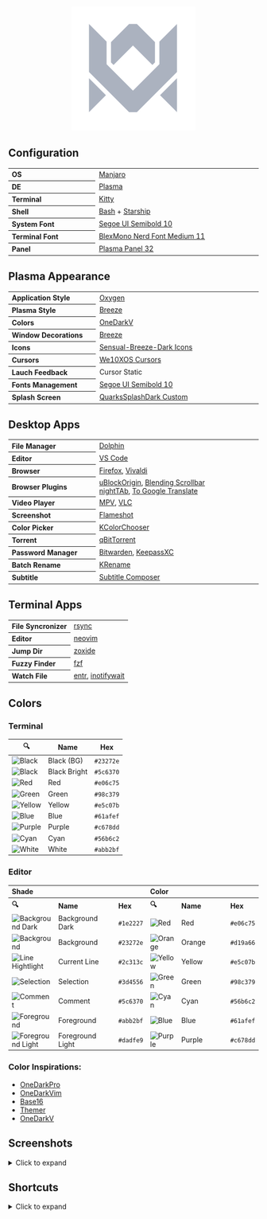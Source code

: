 <p align="center">
  <img width="250" src="assets/logos/vitormelo.png" alt="Vitor Melo logo">
</p>

## Configuration

<table>
  <tr>
    <th align="left" width="180">OS</th>
    <td width="360"><a href="https://manjaro.org/downloads/official/kde">Manjaro</a></td>
  </tr>
  <tr>
    <th align="left">DE</th>
    <td><a href="https://kde.org/pt-br/plasma-desktop">Plasma</a></td>
  </tr>
  <tr>
    <th align="left">Terminal</th>
    <td><a href="https://sw.kovidgoyal.net/kitty">Kitty</a></td>
  </tr>
  <tr>
    <th align="left">Shell</th>
    <td><a href="https://www.gnu.org/savannah-checkouts/gnu/bash/manual/bash.html">Bash</a> + <a href="https://starship.rs">Starship</a></td>
  </tr>
  <tr>
    <th align="left">System Font</th>
    <td><a href="https://docs.microsoft.com/pt-br/typography/font-list/segoe-ui">Segoe UI Semibold 10</a></td>
  </tr>
  <tr>
    <th align="left">Terminal Font</th>
    <td><a href="https://github.com/IBM/plex">BlexMono Nerd Font Medium 11</a></td>
  </tr>
  <tr>
    <th align="left">Panel</th>
    <td><a href="https://userbase.kde.org/Plasma/Panels">Plasma Panel 32</a></td>
  </tr>
</table>

## Plasma Appearance

<table>
  <tr>
    <th align="left" width="180">Application Style</th>
    <td width="360"><a href="https://store.kde.org/p/1162362">Oxygen</a></td>
  </tr>
  <tr>
    <th align="left">Plasma Style</th>
    <td><a href="https://archlinux.org/packages/extra/x86_64/breeze">Breeze</a></td>
  </tr>
  <tr>
    <th align="left">Colors</th>
    <td><a href="config/kde/kde.colors">OneDarkV</a></td>
  </tr>
  <tr>
    <th align="left">Window Decorations</th>
    <td><a href="https://archlinux.org/packages/extra/x86_64/breeze">Breeze</a></td>
  </tr>
  <tr>
    <th align="left">Icons</th>
    <td><a href="https://store.kde.org/p/1373825">Sensual-Breeze-Dark Icons</a></td>
  </tr>
  <tr>
    <th align="left">Cursors</th>
    <td><a href="https://store.kde.org/p/1381208">We10XOS Cursors</a></td>
  </tr>
  <tr>
    <th align="left">Lauch Feedback</th>
    <td>Cursor Static</td>
  </tr>
  <tr>
    <th align="left">Fonts Management</th>
    <td><a href="https://docs.microsoft.com/pt-br/typography/font-list/segoe-ui">Segoe UI Semibold 10</a></td>
  </tr>
  <tr>
    <th align="left">Splash Screen</th>
    <td><a href="config/kde/splash-screen/onedarkv">QuarksSplashDark Custom</a></td>
  </tr>
</table>

## Desktop Apps

<table>
  <tr>
    <th align="left" width="180">File Manager</th>
    <td width="360"><a href="https://apps.kde.org/dolphin">Dolphin</a></td>
  </tr>
  <tr>
    <th align="left">Editor</th>
    <td><a href="https://code.visualstudio.com">VS Code</a></td>
  </tr>
  <tr>
    <th align="left">Browser</th>
    <td>
      <a href="https://www.mozilla.org">Firefox</a>, <a href="https://vivaldi.com/pt-br">Vivaldi</a>
    </td>
  </tr>
  <tr>
    <th align="left">Browser Plugins</th>
    <td>
      <a href="https://chrome.google.com/webstore/detail/ublock-origin/cjpalhdlnbpafiamejdnhcphjbkeiagm">uBlockOrigin</a>,
      <a href="https://chrome.google.com/webstore/detail/blending-scrollbar/ajjnokaolfbjimgelmdmdlijoclmjnag">Blending Scrollbar</a><br>
      <a href="https://github.com/zombieFox/nightTab">nightTAb</a>,
      <a href="https://github.com/itsecurityco/to-google-translate">To Google Translate</a>
    </td>
  </tr>
  <tr>
    <th align="left">Video Player</th>
    <td><a href="https://mpv.io/">MPV</a>, <a href="https://www.videolan.org/vlc">VLC</a></td>
  </tr>
  <tr>
    <th align="left">Screenshot</th>
    <td><a href="https://flameshot.org">Flameshot</a></td>
  </tr>
  <tr>
    <th align="left">Color Picker</th>
    <td><a href="https://apps.kde.org/kcolorchooser">KColorChooser</a></td>
  </tr>
  <tr>
    <th align="left">Torrent</th>
    <td><a href="https://www.qbittorrent.org">qBitTorrent</a></td>
  </tr>
  <tr>
    <th align="left">Password Manager</th>
    <td><a href="https://bitwarden.com">Bitwarden</a>, <a href="https://keepassxc.org">KeepassXC</a></td>
  </tr>
  <tr>
    <th align="left">Batch Rename</th>
    <td><a href="https://apps.kde.org/krename">KRename</a></td>
  </tr>
  <tr>
    <th align="left">Subtitle</th>
    <td><a href="https://subtitlecomposer.kde.org">Subtitle Composer</a></td>
  </tr>
</table>

## Terminal Apps

<table>
  <tr>
    <th align="left">File Syncronizer</th>
    <td><a href="https://github.com/WayneD/rsync">rsync</a></dd>
  </tr>
  <tr>
    <th align="left">Editor</th>
    <td><a href="https://neovim.io">neovim</a></td>
  </tr>
  <tr>
    <th align="left">Jump Dir</th>
    <td><a href="https://github.com/ajeetdsouza/zoxide">zoxide</a></dd>
  </tr>
  <tr>
    <th align="left">Fuzzy Finder</th>
    <td><a href="https://github.com/junegunn/fzf">fzf</a></dd>
  </tr>
  <tr>
    <th align="left">Watch File</th>
    <td><a href="https://github.com/eradman/entr">entr</a>, <a href="https://linux.die.net/man/1/inotifywait">inotifywait</a></dd>
  </tr>
</table>

## Colors

### Terminal

<table>
  <thead>
    <tr>
      <th>🔍</th>
      <th>Name</th>
      <th>Hex</th>
    </tr>
  </thead>
  <tbody>
    <tr>
      <td><img src="https://fakeimg.pl/32x32/23272e/?text=+" alt="Black"></td>
      <td>Black (BG)</td>
      <td><code>#23272e</code></td>
    </tr>
    <tr>
      <td><img src="https://fakeimg.pl/32x32/5c6370/?text=+" alt="Black"></td>
      <td>Black Bright</td>
      <td><code>#5c6370</code></td>
    </tr>
    <tr>
      <td><img src="https://fakeimg.pl/32x32/e06c75/?text=+" alt="Red"></td>
      <td>Red</td>
      <td><code>#e06c75</code></td>
    </tr>
    <tr>
      <td><img src="https://fakeimg.pl/32x32/98c379/?text=+" alt="Green"></td>
      <td>Green</td>
      <td><code>#98c379</code></td>
    </tr>
    <tr>
      <td><img src="https://fakeimg.pl/32x32/e5c07b/?text=+" alt="Yellow"></td>
      <td>Yellow</td>
      <td><code>#e5c07b</code></td>
    </tr>
    <tr>
      <td><img src="https://fakeimg.pl/32x32/61afef/?text=+" alt="Blue"></td>
      <td>Blue</td>
      <td><code>#61afef</code></td>
    </tr>
    <tr>
      <td><img src="https://fakeimg.pl/32x32/c678dd/?text=+" alt="Purple"></td>
      <td>Purple</td>
      <td><code>#c678dd</code></td>
    </tr>
    <tr>
      <td><img src="https://fakeimg.pl/32x32/56b6c2/?text=+" alt="Cyan"></td>
      <td>Cyan</td>
      <td><code>#56b6c2</code></td>
    </tr>
    <tr>
      <td><img src="https://fakeimg.pl/32x32/5c6370/?text=+" alt="White"></td>
      <td>White</td>
      <td><code>#abb2bf</code></td>
    </tr>
  <tbody>
</table>

### Editor

<table>
  <tr>
    <th align="left" colspan="3">Shade</th>
    <th align="left" colspan="3">Color</th>
  </tr>
  <tr>
    <th align="left">🔍</th>
    <th align="left" width="180">Name</th>
    <th align="left">Hex</th>
    <th align="left">🔍</th>
    <th align="left" width="180">Name</th>
    <th align="left">Hex</th>
  </tr>
  <tr>
    <td><img src="https://fakeimg.pl/32x32/1e2227/?text=+" alt="Background Dark"></td>
    <td>Background Dark</td>
    <td><code>#1e2227</code></td>
    <td><img src="https://fakeimg.pl/32x32/e06c75/?text=+" alt="Red"></td>
    <td>Red</td>
    <td><code>#e06c75</code></td>
  </tr>
  <tr>
    <td><img src="https://fakeimg.pl/32x32/23272e/?text=+" alt="Background"></td>
    <td>Background</td>
    <td><code>#23272e</code></td>
    <td><img src="https://fakeimg.pl/32x32/d19a66/?text=+" alt="Orange"></td>
    <td>Orange</td>
    <td><code>#d19a66</code></td>
  </tr>
  <tr>
    <td><img src="https://fakeimg.pl/32x32/2c313c/?text=+" alt="Line Hightlight"></td>
    <td>Current Line</td>
    <td><code>#2c313c</code></td>
    <td><img src="https://fakeimg.pl/32x32/e5c07b/?text=+" alt="Yellow"></td>
    <td>Yellow</td>
    <td><code>#e5c07b</code></td>
  </tr>
  <tr>
    <td><img src="https://fakeimg.pl/32x32/3d4556/?text=+" alt="Selection"></td>
    <td>Selection</td>
    <td><code>#3d4556</code></td>
    <td><img src="https://fakeimg.pl/32x32/98c379/?text=+" alt="Green"></td>
    <td>Green</td>
    <td><code>#98c379</code></td>
  </tr>
  <tr>
    <td><img src="https://fakeimg.pl/32x32/5c6370/?text=+" alt="Comment"></td>
    <td>Comment</td>
    <td><code>#5c6370</code></td>
    <td><img src="https://fakeimg.pl/32x32/56b6c2/?text=+" alt="Cyan"></td>
    <td>Cyan</td>
    <td><code>#56b6c2</code></td>
  </tr>
  <tr>
    <td><img src="https://fakeimg.pl/32x32/abb2bf/?text=+" alt="Foreground"></td>
    <td>Foreground</td>
    <td><code>#abb2bf</code></td>
    <td><img src="https://fakeimg.pl/32x32/61afef/?text=+" alt="Blue"></td>
    <td>Blue</td>
    <td><code>#61afef</code></td>
  </tr>
  <tr>
    <td><img src="https://fakeimg.pl/32x32/dadfe9/?text=+" alt="Foreground Light"></td>
    <td>Foreground Light</td>
    <td><code>#dadfe9</code></td>
    <td><img src="https://fakeimg.pl/32x32/c678dd/?text=+" alt="Purple"></td>
    <td>Purple</td>
    <td><code>#c678dd</code></td>
  </tr>
</table>

### Color Inspirations:

- [OneDarkPro](https://github.com/Binaryify/OneDark-Pro)
- [OneDarkVim](https://github.com/joshdick/onedark.vim)
- [Base16](https://github.com/LalitMaganti/base16-onedark-scheme)
- [Themer](https://themer.dev/?colors.dark.accent0=%23e06c75&colors.dark.accent1=%23d19a66&colors.dark.accent2=%23e5c07b&colors.dark.accent3=%2398c379&colors.dark.accent4=%2356b6c2&colors.dark.accent5=%2361afef&colors.dark.accent6=%23c678dd&colors.dark.accent7=%23be5046&colors.dark.shade0=%23282c34&colors.dark.shade1=%23393e48&colors.dark.shade2=%234b515c&colors.dark.shade3=%235c6370&colors.dark.shade4=%23636d83&colors.dark.shade5=%23828997&colors.dark.shade6=%23979eab&colors.dark.shade7=%23abb2bf&colors.light.accent0=%23e45649&colors.light.accent1=%23986801&colors.light.accent2=%23c18401&colors.light.accent3=%2350a14f&colors.light.accent4=%230184bc&colors.light.accent5=%234078f2&colors.light.accent6=%23a626a4&colors.light.accent7=%23ca1243&colors.light.shade0=%23fafafa&colors.light.shade1=%23CDCED1&colors.light.shade2=%23a0a1a7&colors.light.shade3=%239d9d9f&colors.light.shade4=%2383858B&colors.light.shade5=%23696c77&colors.light.shade6=%2351535D&colors.light.shade7=%23383a42&activeColorSet=dark&calculateIntermediaryShades.dark=false&calculateIntermediaryShades.light=false)
- [OneDarkV](https://themer.dev/?colors.dark.accent0=%23e06c75&colors.dark.accent1=%23d19a66&colors.dark.accent2=%23e5c07b&colors.dark.accent3=%2398c379&colors.dark.accent4=%2356b6c2&colors.dark.accent5=%2361afef&colors.dark.accent6=%23c678dd&colors.dark.accent7=%23be5046&colors.dark.shade0=%23282c34&colors.dark.shade1=%231e2227&colors.dark.shade2=%233d4556&colors.dark.shade3=%235c6370&colors.dark.shade4=%232c313c&colors.dark.shade5=%23828997&colors.dark.shade6=%23979eab&colors.dark.shade7=%23abb2bf&colors.light.accent0=%23e45649&colors.light.accent1=%23986801&colors.light.accent2=%23c18401&colors.light.accent3=%2350a14f&colors.light.accent4=%230184bc&colors.light.accent5=%234078f2&colors.light.accent6=%23a626a4&colors.light.accent7=%23ca1243&colors.light.shade0=%23fafafa&colors.light.shade1=%23CDCED1&colors.light.shade2=%23a0a1a7&colors.light.shade3=%239d9d9f&colors.light.shade4=%2383858B&colors.light.shade5=%23696c77&colors.light.shade6=%2351535D&colors.light.shade7=%23383a42&activeColorSet=dark&calculateIntermediaryShades.dark=false&calculateIntermediaryShades.light=false)

## Screenshots

<details>
  <summary>Click to expand</summary>
  <img src="assets/screenshots/desktop.png" alt="Dolphin">
</details>


## Shortcuts

<details>
  <summary>Click to expand</summary>
  <h3>System</h3>
  <table>
    <tr>
      <th>Shortcut</th>
      <th>Action</th>
    </tr>
    <tr>
      <td><kbd>Super</kbd> + {<kbd>h</kbd>,<kbd>j</kbd>,<kbd>k</kbd>,<kbd>l</kbd>}, {<kbd>⯇</kbd>,<kbd>⯆</kbd>,<kbd>⯅</kbd>,<kbd>⯈</kbd>}</td>
      <td>Focus window {left,down,up,right} direction</td>
    </tr>
    <tr>
      <td><kbd>Super</kbd> + <kbd>Shift</kbd> + {<kbd>h</kbd>,<kbd>j</kbd>,<kbd>k</kbd>,<kbd>l</kbd>}, {<kbd>⯇</kbd>,<kbd>⯆</kbd>,<kbd>⯅</kbd>,<kbd>⯈</kbd>}</td>
      <td>Move window to {left,down,up,right} direction</td>
    </tr>
    <tr>
      <td><kbd>Super</kbd> + <kbd>Ctrl</kbd> + {<kbd>h</kbd>,<kbd>l</kbd>}, {<kbd>⯇</kbd>,<kbd>⯈</kbd>}, {<kbd>PgDn</kbd>,<kbd>PgUp</kbd>}</td>
      <td>Go to {next,prev} workspace</td>
    </tr>
    <tr>
      <td><kbd>Super</kbd> + {<kbd>1</kbd>..<kbd>9</kbd>}</td>
      <td>Go to workspace number {1..9}</td>
    </tr>
    <tr>
      <td><kbd>Super</kbd> + <kbd>Ctrl</kbd> + <kbd>Shift</kbd> +{<kbd>h</kbd>,<kbd>l</kbd>},{<kbd>⯇</kbd>,<kbd>⯈</kbd>},{<kbd>PgDn</kbd>,<kbd>PgUp</kbd>}</td>
      <td>Move window to {next,prev} workspace</td>
    </tr>
    <tr>
      <td><kbd>Super</kbd> + <kbd>Shift</kbd> + {<kbd>1</kbd>..<kbd>9</kbd>}</td>
      <td>Move window to workspace number {1..9}</td>
    </tr>
    <tr>
      <td><kbd>Super</kbd> + <kbd>Alt</kbd> + {<kbd>h</kbd>,<kbd>j</kbd>,<kbd>k</kbd>,<kbd>l</kbd>}, {<kbd>⯇</kbd>,<kbd>⯆</kbd>,<kbd>⯅</kbd>,<kbd>⯈</kbd>}</td>
      <td>Resize window in {left,down,up,right} direction</td>
    </tr>
    <tr>
      <td><kbd>Super</kbd> + <kbd>c</kbd></td>
      <td>Close window</td>
    </tr>
    <tr>
      <td><kbd>Super</kbd> + <kbd>d</kbd></td>
      <td>Hide all window</td>
    </tr>
    <tr>
      <td><kbd>Super</kbd> + <kbd>f</kbd></td>
      <td>Fullscreen</td>
    </tr>
    <tr>
      <td><kbd>Super</kbd> + <kbd>Shift</kbd> + <kbd>,</kbd></td>
      <td>Reload window manager</td>
    </tr>
    <tr>
      <td><kbd>Super</kbd> + <kbd>Shift</kbd> + <kbd>.</kbd></td>
      <td>Reload shortcuts</td>
    </tr>
    <tr>
      <td><kbd>Super</kbd> + <kbd>Shift</kbd> + <kbd>q</kbd></td>
      <td>Quit window manager</td>
    </tr>
    <tr>
      <td><kbd>Alt</kbd> + <kbd>Tab</kbd></td>
      <td>Circle all windows</td>
    </tr>
    <tr>
      <td><kbd>Alt</kbd> + <kbd>Shift</kbd> + <kbd>Tab</kbd></td>
      <td>Circle all windows in reverse</td>
    </tr>
    <tr>
      <td><kbd>Super</kbd> + <kbd>Left Click</kbd> (Hold)</td>
      <td>Move window</td>
    </tr>
    <tr>
      <td><kbd>Super</kbd> + <kbd>Right Click</kbd> (Hold)</td>
      <td>Resize window</td>
    </tr>
  </table>

  <h3>Apps</h3>
  <table>
    <tr>
      <th>Shortcut</th>
      <th>Action</th>
    </tr>
    <tr>
      <td><kbd>Super</kbd> + <kbd>Space</kbd></td>
      <td>Launcher</td>
    </tr>
    <tr>
      <td><kbd>Super</kbd> + <kbd>Enter</kbd></td>
      <td>Terminal</td>
    </tr>
    <tr>
      <td><kbd>Super</kbd> + <kbd>,</kbd></td>
      <td>System</td>
    </tr>
    <tr>
      <td><kbd>Super</kbd> + <kbd>.</kbd></td>
      <td>Shortcuts</td>
    </tr>
    <tr>
      <td><kbd>Super</kbd> + <kbd>a</kbd></td>
      <td>Package</td>
    </tr>
    <tr>
      <td><kbd>Super</kbd> + <kbd>b</kbd></td>
      <td>Browser</td>
    </tr>
    <tr>
      <td><kbd>Super</kbd> + <kbd>e</kbd></td>
      <td>File</td>
    </tr>
    <tr>
      <td><kbd>Super</kbd> + <kbd>g</kbd></td>
      <td>Games</td>
    </tr>
    <tr>
      <td><kbd>Super</kbd> + <kbd>p</kbd></td>
      <td>Picker</td>
    </tr>
    <tr>
      <td><kbd>Super</kbd> + <kbd>Alt</kbd> + <kbd>p</kbd></td>
      <td>Password</td>
    </tr>
    <tr>
      <td><kbd>Super</kbd> + <kbd>r</kbd></td>
      <td>Run</td>
    </tr>
    <tr>
      <td><kbd>Super</kbd> + <kbd>s</kbd></td>
      <td>Screenshot</td>
    </tr>
    <tr>
      <td><kbd>Super</kbd> + <kbd>t</kbd></td>
      <td>Torrent</td>
    </tr>
    <tr>
      <td><kbd>Super</kbd> + <kbd>u</kbd></td>
      <td>UI</td>
    </tr>
    <tr>
      <td><kbd>Super</kbd> + <kbd>v</kbd></td>
      <td>VSCode</td>
    </tr>
  </table>

  <h3>Browser</h3>
  <table>
    <tr>
      <th>Shortcut</th>
      <th>Action</th>
    </tr>
    <tr>
      <td><kbd>F3</kbd></td>
      <td>Find next</td>
    </tr>
    <tr>
      <td><kbd>Shift</kbd> + <kbd>F3</kbd></td>
      <td>Find prev</td>
    </tr>
    <tr>
      <td><kbd>F5</kbd></td>
      <td>Reload</td>
    </tr>
    <tr>
      <td><kbd>F6</kbd></td>
      <td>Go to adressbar</td>
    </tr>
    <tr>
      <td><kbd>F12</kbd></td>
      <td>Devtoos</td>
    </tr>
    <tr>
      <td><kbd>F11</kbd></td>
      <td>Fullscreen</td>
    </tr>
    <tr>
      <td><kbd>Ctrl</kbd> + <kbd>b</kbd></td>
      <td>Toogle bookmarks sidebar</td>
    </tr>
    <tr>
      <td><kbd>Ctrl</kbd> + <kbd>Shift</kbd> + <kbd>b</kbd></td>
      <td>Toogle bookmarks tollbar</td>
    </tr>
    <tr>
      <td><kbd>Ctrl</kbd> + <kbd>d</kbd></td>
      <td>Add to bookmarks</td>
    </tr>
    <tr>
      <td><kbd>Ctrl</kbd> + <kbd>f</kbd></td>
      <td>Find</td>
    </tr>
    <tr>
      <td><kbd>Ctrl</kbd> + <kbd>h</kbd></td>
      <td>Toogle history sidebar</td>
    </tr>
    <tr>
      <td><kbd>Ctrl</kbd> + <kbd>Shift</kbd> + <kbd>h</kbd></td>
      <td>Open history page</td>
    </tr>
    <tr>
      <td><kbd>Ctrl</kbd> + <kbd>l</kbd></td>
      <td>Select adress bar</td>
    </tr>
    <tr>
      <td><kbd>Ctrl</kbd> + <kbd>n</kbd></td>
      <td>New window</td>
    </tr>
    <tr>
      <td><kbd>Ctrl</kbd> + <kbd>Ctrl</kbd> + <kbd>n</kbd></td>
      <td>New window in private</td>
    </tr>
    <tr>
      <td><kbd>Ctrl</kbd> + <kbd>Ctrl</kbd> + <kbd>o</kbd></td>
      <td>Open bookmarks page</td>
    </tr>
    <tr>
      <td><kbd>Ctrl</kbd> + <kbd>t</kbd></td>
      <td>New tab</td>
    </tr>
    <tr>
      <td><kbd>Ctrl</kbd> + <kbd>Shift</kbd> + <kbd>t</kbd></td>
      <td>Reopen last tab</td>
    </tr>
    <tr>
      <td><kbd>Ctrl</kbd> + <kbd>w</kbd></td>
      <td>Close tab</td>
    </tr>
    <tr>
      <td><kbd>Ctrl</kbd> + <kbd>Shift</kbd> + <kbd>w</kbd></td>
      <td>Close current window</td>
    </tr>
    <tr>
      <td><kbd>Ctrl</kbd> + <kbd>Tab</kbd>, <kbd>Ctrl</kbd> + <kbd>PgDn</kbd></td>
      <td>Next tab</td>
    </tr>
    <tr>
      <td><kbd>Ctrl</kbd> + <kbd>Shift</kbd> + <kbd>Tab</kbd>, <kbd>Ctrl</kbd> + <kbd>PgUp</kbd></td>
      <td>Prev tab</td>
    </tr>
    <tr>
      <td><kbd>Ctrl</kbd> + {<kbd>1</kbd>..<kbd>9</kbd>}</td>
      <td>Go to tab number {1..9}</td>
    </tr>
    <tr>
      <td><kbd>Ctrl</kbd> + <kbd>Shift</kbd> + {<kbd>PgDn</kbd>,<kbd>PgUp</kbd>}</td>
      <td>Move to {next,prev} tab</td>
    </tr>
    <tr>
      <td><kbd>Alt</kbd> + <kbd>Home</kbd></td>
      <td>Go home</td>
    </tr>
    <tr>
      <td><kbd>Alt</kbd> + {<kbd>⯇</kbd>,<kbd>⯈</kbd>}</td>
      <td>Go to {back,next} in history</td>
    </tr>
    <tr>
      <td><kbd>Ctrl</kbd> + {<kbd>+</kbd>,<kbd>-</kbd>}</td>
      <td>Zoom {in,out}</td>
    </tr>
  </table>

  <h3>File manager</h3>
  <table>
    <tr>
      <th>Shortcut</th>
      <th>Action</th>
    </tr>
    <tr>
      <td><kbd>F2</kbd></td>
      <td>Rename</td>
    </tr>
    <tr>
      <td><kbd>F3</kbd></td>
      <td>Split, Find next</td>
    </tr>
    <tr>
      <td><kbd>Shift</kbd> + <kbd>F3</kbd></td>
      <td>Find prev</td>
    </tr>
    <tr>
      <td><kbd>F4</kbd></td>
      <td>Toggle terminal</td>
    </tr>
    <tr>
      <td><kbd>Shift</kbd> + <kbd>F4</kbd></td>
      <td>Open terminal</td>
    </tr>
    <tr>
      <td><kbd>F5</kbd></td>
      <td>Reload</td>
    </tr>
    <tr>
      <td><kbd>F6</kbd></td>
      <td>Go to adressbar</td>
    </tr>
    <tr>
      <td><kbd>F9</kbd></td>
      <td>Toggle sidebar</td>
    </tr>
    <tr>
      <td><kbd>F11</kbd></td>
      <td>Fullscreen</td>
    </tr>
    <tr>
      <td><kbd>Ctrl</kbd> + <kbd>Shift</kbd> + <kbd>b</kbd></td>
      <td>Toggle places</td>
    </tr>
    <tr>
      <td><kbd>Ctrl</kbd> + <kbd>d</kbd></td>
      <td>Add to places</td>
    </tr>
    <tr>
      <td><kbd>Ctrl</kbd> + <kbd>Shift</kbd> + <kbd>d</kbd></td>
      <td>Duplicate file</td>
    </tr>
    <tr>
      <td><kbd>Ctrl</kbd> + <kbd>f</kbd></td>
      <td>Find</td>
    </tr>
    <tr>
      <td><kbd>Ctrl</kbd> + <kbd>Shift</kbd> + <kbd>f</kbd></td>
      <td>Open find system</td>
    </tr>
    <tr>
      <td><kbd>Ctrl</kbd> + <kbd>i</kbd></td>
      <td>Filter</td>
    </tr>
    <tr>
      <td><kbd>Ctrl</kbd> + <kbd>l</kbd></td>
      <td>Select adress bar</td>
    </tr>
    <tr>
      <td><kbd>Ctrl</kbd> + <kbd>n</kbd></td>
      <td>New window</td>
    </tr>
    <tr>
      <td><kbd>Ctrl</kbd> + <kbd>m</kbd></td>
      <td>Toggle menubar</td>
    </tr>
    <tr>
      <td><kbd>Ctrl</kbd> + <kbd>t</kbd></td>
      <td>New tab</td>
    </tr>
    <tr>
      <td><kbd>Ctrl</kbd> + <kbd>w</kbd></td>
      <td>Close tab</td>
    </tr>
    <tr>
      <td><kbd>Ctrl</kbd> + <kbd>Tab</kbd>, <kbd>Ctrl</kbd> + <kbd>PgDn</kbd></td>
      <td>Next tab</td>
    </tr>
    <tr>
      <td><kbd>Ctrl</kbd> + <kbd>Shift</kbd> + <kbd>Tab</kbd>, <kbd>Ctrl</kbd> + <kbd>PgUp</kbd></td>
      <td>Prev tab</td>
    </tr>
    <tr>
      <td><kbd>Ctrl</kbd> + {<kbd>1</kbd>..<kbd>3</kbd>}</td>
      <td>Show {icon,compact,details} mode</td>
    </tr>
    <tr>
      <td><kbd>Alt</kbd> + {<kbd>1</kbd>..<kbd>9</kbd>}</td>
      <td>Go to tab number {1..9}</td>
    </tr>
    <tr>
      <td><kbd>Ctrl</kbd> + <kbd>Shift</kbd> + {<kbd>PgDn</kbd>,<kbd>PgUp</kbd>}</td>
      <td>Move to {next,prev} tab</td>
    </tr>
    <tr>
      <td><kbd>Alt</kbd> + <kbd>Home</kbd>, <kbd>Ctrl</kbd> + <kbd>Space</kbd></td>
      <td>Go home</td>
    </tr>
    <tr>
      <td><kbd>Alt</kbd> + {<kbd>⯇</kbd>,<kbd>⯈</kbd>}, <kbd>⯅</kbd></td>
      <td>Go to {back,next} in history or up dir</td>
    </tr>
    <tr>
      <td><kbd>Ctrl</kbd> + {<kbd>+</kbd>,<kbd>-</kbd>}</td>
      <td>Zoom {in,out}</td>
    </tr>
    <tr>
      <td><kbd>Ctrl</kbd> + <kbd>,</kbd></td>
      <td>Config page</td>
    </tr>
    <tr>
      <td><kbd>Ctrl</kbd> + <kbd>.</kbd></td>
      <td>Shortcut page</td>
    </tr>
  </table>
</details>
